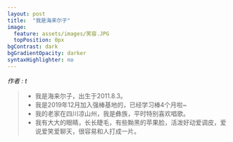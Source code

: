 ```yaml
---
layout: post
title:  "我是海来尔子"
image:
  feature: assets/images/笑容.JPG
  topPosition: 0px
bgContrast: dark
bgGradientOpacity: darker
syntaxHighlighter: no
---
```



_作者 : t_  

> * 我是海来尔子，出生于2011.8.3。
> * 我是2019年12月加入强棒基地的，已经学习棒4个月啦~
> * 我的老家在四川凉山州，我是彝族，平时特别喜欢唱歌。
> * 我有大大的眼睛，长长睫毛，有些黝黑的苹果脸，活泼好动爱调皮，爱说爱笑爱聊天，很容易和人打成一片。 

<div class="img img--fullContainer img--14xLeading" style="background-image: url({{ site.baseurl_posts_img }}002.jpg);"></div>


